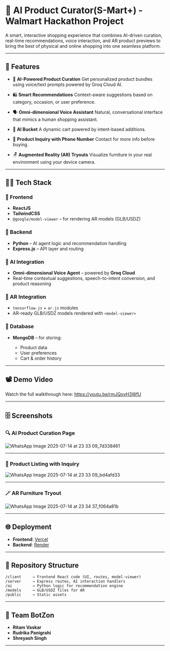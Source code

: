 # 🛒 AI Product Curator(S-Mart+) - Walmart Hackathon Project

A smart, interactive shopping experience that combines AI-driven curation, real-time recommendations, voice interaction, and AR product previews to bring the best of physical and online shopping into one seamless platform.

---

## 🚀 Features

* 🎯 **AI-Powered Product Curation**
  Get personalized product bundles using voice/text prompts powered by Groq Cloud AI.

* 🛍️ **Smart Recommendations**
  Context-aware suggestions based on category, occasion, or user preference.

* 🗣️ **Omni-dimensional Voice Assistant**
  Natural, conversational interface that mimics a human shopping assistant.

* 🛒 **AI Bucket**
  A dynamic cart powered by intent-based additions.

* 🧾 **Product Inquiry with Phone Number**
  Contact for more info before buying.

* 🪑 **Augmented Reality (AR) Tryouts**
  Visualize furniture in your real environment using your device camera.

---

## 🧑‍💻 Tech Stack

### 🔹 Frontend

* **ReactJS**
* **TailwindCSS**
* `@google/model-viewer` – for rendering AR models (GLB/USDZ)

### 🔹 Backend

* **Python** – AI agent logic and recommendation handling
* **Express.js** – API layer and routing

### 🔹 AI Integration

* **Omni-dimensional Voice Agent** – powered by **Groq Cloud**
* Real-time contextual suggestions, speech-to-intent conversion, and product reasoning

### 🔹 AR Integration

* `tensorflow.js` + `ar.js` modules
* AR-ready GLB/USDZ models rendered with `<model-viewer>`

### 🔹 Database

* **MongoDB** – for storing:

  * Product data
  * User preferences
  * Cart & order history

---
## 📽️ Demo Video

Watch the full walkthrough here: https://youtu.be/rmJQovH3WfU

---
## 🗄️ Screenshots

### 🔍 AI Product Curation Page

![WhatsApp Image 2025-07-14 at 23 33 09_7d338461](https://github.com/user-attachments/assets/bf5e7b26-f25e-4a54-b3be-81d2bd311169)


---

### 🛒 Product Listing with Inquiry

![WhatsApp Image 2025-07-14 at 23 33 09_bd4afd33](https://github.com/user-attachments/assets/1700b7cf-ffd6-427a-9c9a-e5acb8272593)


---

### 🪄 AR Furniture Tryout

![WhatsApp Image 2025-07-14 at 23 34 37_f064a81b](https://github.com/user-attachments/assets/13816ab7-69e1-42a6-ac33-9e7254154ef9)


---

## 🌐 Deployment

* **Frontend**: [Vercel](https://vercel.com/)
* **Backend**: [Render](https://render.com/)

---

## 📁 Repository Structure

```
/client     → Frontend React code (UI, routes, model-viewer)
/server     → Express routes, AI interaction handlers
/ai         → Python logic for recommendation engine
/models     → GLB/USDZ files for AR
/public     → Static assets
```

---

## 👥 Team BotZon

* **Ritam Vaskar**
* **Rudrika Panigrahi**
* **Shreyash Singh**

---

